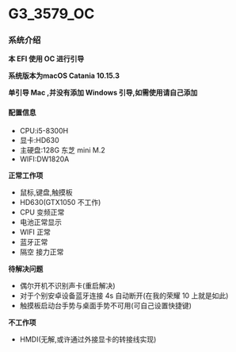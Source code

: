# G3_3579_OC
### 系统介绍
**本 EFI 使用 OC 进行引导**

**系统版本为macOS Catania 10.15.3**

**单引导 Mac ,并没有添加 Windows 引导,如需使用请自己添加**

#### 配置信息

* CPU:i5-8300H
* 显卡:HD630
* 主硬盘:128G 东芝 mini M.2  
* WIFI:DW1820A


**正常工作项**

* 鼠标,键盘,触摸板
* HD630(GTX1050 不工作) 
* CPU 变频正常
* 电池正常显示
* WIFI 正常
* 蓝牙正常
* 隔空 接力正常

**待解决问题**

* 偶尔开机不识别声卡(重启解决)
* 对于个别安卓设备蓝牙连接 4s 自动断开(在我的荣耀 10 上就是如此)
* 触摸板启动台手势与桌面手势不可用(可自己设置快捷键)

**不工作项**

* HMDI(无解,或许通过外接显卡的转接线实现)